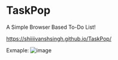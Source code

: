 # TaskPop
A Simple Browser Based To-Do List!




https://shiiiivanshsingh.github.io/TaskPop/



Exmaple:
![image](https://github.com/user-attachments/assets/265c9576-828c-480b-b8aa-0b2a83e0c450)
